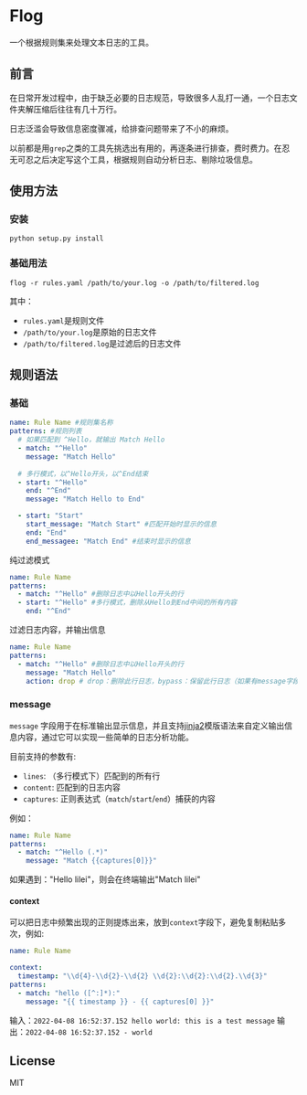 # Flog

一个根据规则集来处理文本日志的工具。

## 前言

在日常开发过程中，由于缺乏必要的日志规范，导致很多人乱打一通，一个日志文件夹解压缩后往往有几十万行。

日志泛滥会导致信息密度骤减，给排查问题带来了不小的麻烦。

以前都是用`grep`之类的工具先挑选出有用的，再逐条进行排查，费时费力。在忍无可忍之后决定写这个工具，根据规则自动分析日志、剔除垃圾信息。

## 使用方法

### 安装

```shell
python setup.py install
```

### 基础用法

```shell
flog -r rules.yaml /path/to/your.log -o /path/to/filtered.log
```

其中：
- `rules.yaml`是规则文件
- `/path/to/your.log`是原始的日志文件
- `/path/to/filtered.log`是过滤后的日志文件

## 规则语法

### 基础

```yaml
name: Rule Name #规则集名称
patterns: #规则列表
  # 如果匹配到 ^Hello，就输出 Match Hello
  - match: "^Hello"
    message: "Match Hello"
    
  # 多行模式，以^Hello开头，以^End结束
  - start: "^Hello"
    end: "^End"
    message: "Match Hello to End"

  - start: "Start"
    start_message: "Match Start" #匹配开始时显示的信息
    end: "End"
    end_messagee: "Match End" #结束时显示的信息
```

纯过滤模式

```yaml
name: Rule Name
patterns:
  - match: "^Hello" #删除日志中以Hello开头的行
  - start: "^Hello" #多行模式，删除从Hello到End中间的所有内容
    end: "^End"
```

过滤日志内容，并输出信息

```yaml
name: Rule Name
patterns:
  - match: "^Hello" #删除日志中以Hello开头的行
    message: "Match Hello"
    action: drop # drop：删除此行日志，bypass：保留此行日志（如果有message字段，默认为bypass；如果没有message字段，默认为drop）
```

### message

`message` 字段用于在标准输出显示信息，并且支持[jinja2](https://jinja.palletsprojects.com/en/3.1.x/)模版语法来自定义输出信息内容，通过它可以实现一些简单的日志分析功能。

目前支持的参数有:

- `lines`: （多行模式下）匹配到的所有行
- `content`: 匹配到的日志内容
- `captures`: 正则表达式（`match`/`start`/`end`）捕获的内容

例如：

```yaml
name: Rule Name
patterns:
  - match: "^Hello (.*)"
    message: "Match {{captures[0]}}"
```

如果遇到："Hello lilei"，则会在终端输出"Match lilei"


#### context

可以把日志中频繁出现的正则提炼出来，放到`context`字段下，避免复制粘贴多次，例如:

```yaml
name: Rule Name

context:
  timestamp: "\\d{4}-\\d{2}-\\d{2} \\d{2}:\\d{2}:\\d{2}.\\d{3}"
patterns:
  - match: "hello ([^:]*):"
    message: "{{ timestamp }} - {{ captures[0] }}"
```

输入：`2022-04-08 16:52:37.152 hello world: this is a test message`
输出：`2022-04-08 16:52:37.152 - world`


## License

MIT